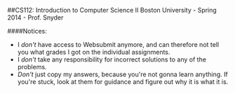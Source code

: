 ##CS112: Introduction to Computer Science II
Boston University - Spring 2014 - Prof. Snyder

####Notices:
* I _don't_ have access to Websubmit anymore, and can therefore not tell you what grades I got on the individual assignments.
* I _don't_ take any responsibility for incorrect solutions to any of the problems.
* _Don't_ just copy my answers, because you're not gonna learn anything. If you're stuck, look at them for guidance and figure out why it is what it is.